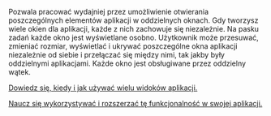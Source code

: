 ﻿Pozwala pracować wydajniej przez umożliwienie otwierania poszczególnych elementów aplikacji w oddzielnych oknach. Gdy tworzysz wiele okien dla aplikacji, każde z nich zachowuje się niezależnie. Na pasku zadań każde okno jest wyświetlane osobno. Użytkownik może przesuwać, zmieniać rozmiar, wyświetlać i ukrywać poszczególne okna aplikacji niezależnie od siebie i przełączać się między nimi, tak jakby były oddzielnymi aplikacjami. Każde okno jest obsługiwane przez oddzielny wątek.

[Dowiedz się, kiedy i jak używać wielu widoków aplikacji.](https://docs.microsoft.com/windows/uwp/design/layout/show-multiple-views)

[Naucz się wykorzystywać i rozszerzać tę funkcjonalność w swojej aplikacji.](https://github.com/Microsoft/WindowsTemplateStudio/blob/release/docs/UWP/features/multiple-views.md)
